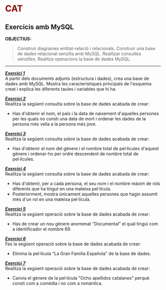 # <span style="color:darkred">CAT</span>

## Exercicis amb MySQL

**OBJECTIUS:**
> Construir diagrames entitat-relació i relacionals.
> Construir una base de dades relacional senzilla amb MySQL.
> Realitzar consultes senzilles.
> Realitza operacions la base de dades MySQL.
---

<u>**_Exercici 1_**</u>  
A partir dels documents adjunts (estructura i dades), crea una base de dades amb MySQL. Mostra les característiques principals de l'esquema creat i explica les diferents taules i variables que hi ha.

<u>**_Exercici 2_**</u>  
Realitza la següent consulta sobre la base de dades acabada de crear: 
- Has d'obtenir el nom, el país i la data de naixement d'aquelles persones per les quals no consti una data de mort i ordenar les dades de la persona més vella a la persona més jove.

<u>**_Exercici 3_**</u>  
Realitza la següent consulta sobre la base de dades acabada de crear:   
- Has d'obtenir el nom del gènere i el nombre total de pel·lícules d'aquest gènere i ordenar-ho per ordre descendent de nombre total de pel·lícules.  

<u>**_Exercici 4_**</u>  
Realitza la següent consulta sobre la base de dades acabada de crear:  
- Has d'obtenir, per a cada persona, el seu nom i el nombre màxim de rols diferents que ha tingut en una mateixa pel·lícula.  
- Posteriorment, mostra únicament aquelles persones que hagin assumit més d'un rol en una mateixa pel·lícula.

<u>**_Exercici 5_**</u>  
Realitza la següent operació sobre la base de dades acabada de crear:  
- Has de crear un nou gènere anomenat "Documental" el qual tingui com a identificador el nombre 69.

<u>**_Exercici 6_**</u>  
Fes la següent operació sobre la base de dades acabada de crear:   
- Elimina la pel·lícula "La Gran Familia Española" de la base de dades.

<u>**_Exercici 7_**</u>  
Realitza la següent operació sobre la base de dades acabada de crear:  
- Canvia el gènere de la pel·lícula "Ocho apellidos catalanes" perquè consti com a comèdia i no com a romàntica.